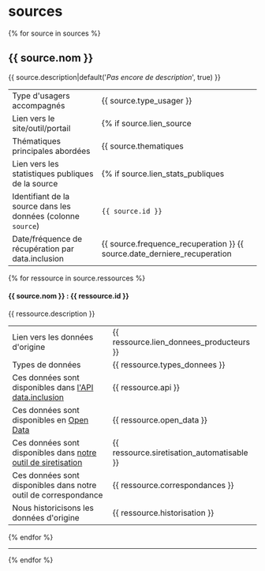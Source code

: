 # sources

{% for source in sources %}

## {{ source.nom }}

{{ source.description|default('*Pas encore de description*', true) }}

|                                                              |                                                                          |
| ------------------------------------------------------------ | ------------------------------------------------------------------------ |
| Type d'usagers accompagnés                                   | {{ source.type_usager }}                                                        |
| Lien vers le site/outil/portail                              | {% if source.lien_source                                                 | length %}[lien]({{ source.lien_source }}){% endif %}          |
| Thématiques principales abordées                             | {{ source.thematiques                                                    | default('', true) }}                                          |
| Lien vers les statistiques publiques de la source            | {% if source.lien_stats_publiques                                        | length %}[lien]({{ source.lien_stats_publiques }}){% endif %} |
| Identifiant de la source dans les données (colonne `source`) | `{{ source.id }}`                                                        |
| Date/fréquence de récupération par data.inclusion            | {{ source.frequence_recuperation }} {{ source.date_derniere_recuperation | default('', true) }}                                          |

{% for ressource in source.ressources %}

#### {{ source.nom }} : {{ ressource.id }}

{{ ressource.description }}

|                                                                    |                                            |
| ------------------------------------------------------------------ | ------------------------------------------ |
| Lien vers les données d'origine                                    | {{ ressource.lien_donnees_producteurs }}   |
| Types de données                                                   | {{ ressource.types_donnees }}              |
| Ces données sont disponibles dans [l'API data.inclusion](https://www.data.inclusion.beta.gouv.fr/api/lapi-data-inclusion)             | {{ ressource.api }}                        |
| Ces données sont disponibles en [Open Data](https://www.data.inclusion.beta.gouv.fr/open-data/acceder-aux-donnees) | {{ ressource.open_data }}                  |
| Ces données sont disponibles dans [notre outil de siretisation](https://www.data.inclusion.beta.gouv.fr/schemas-de-donnees-de-loffre/siretisation)      | {{ ressource.siretisation_automatisable }} |
| Ces données sont disponibles dans notre outil de correspondance    | {{ ressource.correspondances }}            |
| Nous historicisons les données d'origine                                     | {{ ressource.historisation }}              |

{% endfor %}

_______
{% endfor %}